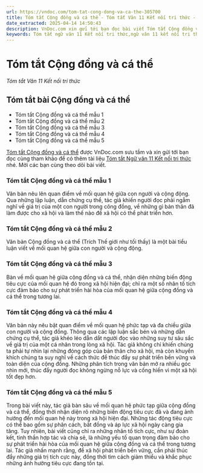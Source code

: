 ```yaml
---
url: https://vndoc.com/tom-tat-cong-dong-va-ca-the-305700
title: Tóm tắt Cộng đồng và cá thể - Tóm tắt Văn 11 Kết nối tri thức - VnDoc.com
date_extracted: 2025-04-14 14:50:43
description: VnDoc.com xin gửi tới bạn đọc bài viết Tóm tắt Cộng đồng và cá thể. Mời các bạn cùng tham khảo để có thêm tài liệu học Văn 11 Kết nối tri thức nhé.
keywords: Tóm tắt ngữ văn 11 Kết nối tri thức,ngữ văn 11 kết nối tri thức,tóm tắt ngữ văn 11,tóm tắt văn 11,tóm tắt ngữ văn 11 kết nối,tóm tắt văn 11 kết nối tri thức,ngữ văn 11,văn 11,tóm tắt văn 11 kết nối,Tóm tắt Cộng đồng và cá thể,Tóm tắt bài Cộng đồng và cá thể,Tóm tắt ngữ văn 11 kết nối tri thức bài Cộng đồng và cá thể,Cộng đồng và cá thể,cộng đồng và cá thể tóm tắt
---
```


# Tóm tắt Cộng đồng và cá thể
 _Tóm tắt Văn 11 Kết nối tri thức_
## Tóm tắt bài Cộng đồng và cá thể
  * Tóm tắt Cộng đồng và cá thể mẫu 1
  * Tóm tắt Cộng đồng và cá thể mẫu 2
  * Tóm tắt Cộng đồng và cá thể mẫu 3
  * Tóm tắt Cộng đồng và cá thể mẫu 4
  * Tóm tắt Cộng đồng và cá thể mẫu 5

[Tóm tắt Cộng đồng và cá thể](<https://vndoc.com/tom-tat-cong-dong-va-ca-the-305700>) được VnDoc.com sưu tầm và xin gửi tới bạn đọc cùng tham khảo để có thêm tài liệu [Tóm tắt Ngữ văn 11 Kết nối tri thức](<https://vndoc.com/tom-tat-ngu-van-11-ket-noi-tri-thuc>) nhé. Mời các bạn cùng theo dõi bài viết.
### Tóm tắt Cộng đồng và cá thể mẫu 1
Văn bản nêu lên quan điểm về mối quan hệ giữa con người và cộng động. Qua những lập luận, dẫn chứng cụ thể, tác giả khiến người đọc phải ngẫm nghĩ về giá trị của một con người trong công đồng, về những gì bản thân đã làm được cho xã hội và làm thế nào để xã hội có thể phát triển hơn.
### Tóm tắt Cộng đồng và cá thể mẫu 2
Văn bản Cộng đồng và cá thể \(Trích Thế giới như tối thấy\) là một bài tiểu luận viết về mối quan hệ giữa con người và cộng động.
### Tóm tắt Cộng đồng và cá thể mẫu 3
Bàn về mối quan hệ giữa cộng đồng và cá thể, nhận diện những biến động tiêu cực của mối quan hệ đó trong xã hội hiện đại; chỉ ra một số nhân tố tích cực đảm bảo cho sự phát triển hài hòa của mối quan hệ giữa cộng đồng và cá thể trong tương lai.
### Tóm tắt Cộng đồng và cá thể mẫu 4
Văn bản này nêu bật quan điểm về mối quan hệ phức tạp và đa chiều giữa con người và cộng đồng. Thông qua các lập luận sắc bén và những dẫn chứng cụ thể, tác giả khéo léo dẫn dắt người đọc vào những suy tư sâu sắc về giá trị của một cá nhân trong lòng xã hội. Tác giả không chỉ khiến chúng ta phải tự nhìn lại những đóng góp của bản thân cho xã hội, mà còn khuyến khích chúng ta suy nghĩ về cách thức để thúc đẩy sự phát triển bền vững và toàn diện của cộng đồng. Những phân tích trong văn bản mở ra nhiều góc nhìn mới, thúc đẩy người đọc không ngừng nỗ lực và cống hiến vì một xã hội tốt đẹp hơn.
### Tóm tắt Cộng đồng và cá thể mẫu 5
Trong bài viết này, tác giả bàn sâu về mối quan hệ phức tạp giữa cộng đồng và cá thể, đồng thời nhận diện rõ những biến động tiêu cực đã và đang ảnh hưởng đến mối quan hệ này trong xã hội hiện đại. Những tác động tiêu cực có thể bao gồm sự phân cách, bất đồng và áp lực xã hội ngày càng gia tăng. Tuy nhiên, bài viết cũng chỉ ra những nhân tố tích cực, như sự đoàn kết, tinh thần hợp tác và chia sẻ, là những yếu tố quan trọng đảm bảo cho sự phát triển hài hòa của mối quan hệ giữa cộng đồng và cá thể trong tương lai. Tác giả nhấn mạnh rằng, để xã hội phát triển bền vững, cần phải thúc đẩy những giá trị tích cực này, đồng thời tìm cách giảm thiểu và khắc phục những ảnh hưởng tiêu cực đang tồn tại.
